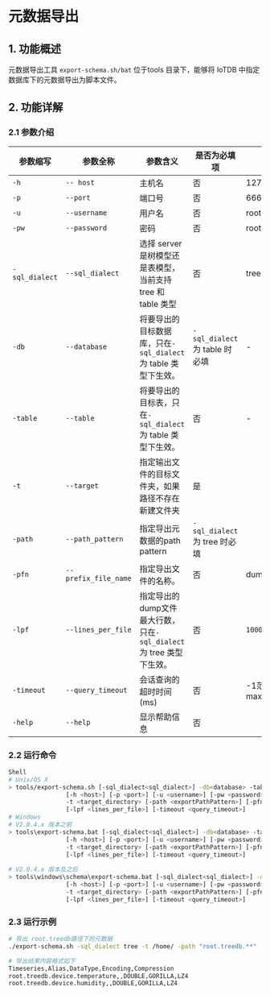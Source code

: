 <!--

    Licensed to the Apache Software Foundation (ASF) under one
    or more contributor license agreements.  See the NOTICE file
    distributed with this work for additional information
    regarding copyright ownership.  The ASF licenses this file
    to you under the Apache License, Version 2.0 (the
    "License"); you may not use this file except in compliance
    with the License.  You may obtain a copy of the License at
    
        http://www.apache.org/licenses/LICENSE-2.0
    
    Unless required by applicable law or agreed to in writing,
    software distributed under the License is distributed on an
    "AS IS" BASIS, WITHOUT WARRANTIES OR CONDITIONS OF ANY
    KIND, either express or implied.  See the License for the
    specific language governing permissions and limitations
    under the License.

-->

# 元数据导出

## 1. 功能概述

元数据导出工具 `export-schema.sh/bat` 位于tools 目录下，能够将 IoTDB 中指定数据库下的元数据导出为脚本文件。

## 2. 功能详解

### 2.1 参数介绍

| 参数缩写            | 参数全称                 | 参数含义                                                               | 是否为必填项                      | 默认值                                        |
| --------------------- | -------------------------- | ------------------------------------------------------------------------ | ----------------------------------- | ----------------------------------------------- |
| `-h`            | `-- host`            | 主机名                                                                 | 否                                | 127.0.0.1                                     |
| `-p`            | `--port`             | 端口号                                                                 | 否                                | 6667                                          |
| `-u`            | `--username`         | 用户名                                                                 | 否                                | root                                          |
| `-pw`           | `--password`         | 密码                                                                   | 否                                | root                                          |
| `-sql_dialect` | `--sql_dialect`      | 选择 server 是树模型还是表模型，当前支持 tree 和 table 类型            | 否                                | tree                                          |
| `-db`           | `--database`         | 将要导出的目标数据库，只在`-sql_dialect`为 table 类型下生效。      | `-sql_dialect`为 table 时必填 | -                                             |
| `-table`        | `--table`            | 将要导出的目标表，只在`-sql_dialect`为 table 类型下生效。          | 否                               | -                                             |
| `-t`            | `--target`           | 指定输出文件的目标文件夹，如果路径不存在新建文件夹                     | 是                                |                                              |
| `-path`         | `--path_pattern`     | 指定导出元数据的path  pattern                                          | `-sql_dialect`为 tree 时必填  |                                              |
| `-pfn`          | `--prefix_file_name` | 指定导出文件的名称。                                                   | 否                                | dump\_dbname.sql                              |
| `-lpf`          | `--lines_per_file`  | 指定导出的dump文件最大行数，只在`-sql_dialect`为 tree 类型下生效。 | 否                                | `10000`                                   |
| `-timeout`      | `--query_timeout`    | 会话查询的超时时间(ms)                                                 | 否                                | -1范围：-1～Long. max=9223372036854775807 |
| `-help`         | `--help`             | 显示帮助信息                                                           | 否                                |                                              |

### 2.2 运行命令

```Bash
Shell
# Unix/OS X
> tools/export-schema.sh [-sql_dialect<sql_dialect>] -db<database> -table<table>  
                [-h <host>] [-p <port>] [-u <username>] [-pw <password>] 
                -t <target_directory> [-path <exportPathPattern>] [-pfn <prefix_file_name>] 
                [-lpf <lines_per_file>] [-timeout <query_timeout>]
# Windows
# V2.0.4.x 版本之前
> tools\export-schema.bat [-sql_dialect<sql_dialect>] -db<database> -table<table>  
                [-h <host>] [-p <port>] [-u <username>] [-pw <password>] 
                -t <target_directory> [-path <exportPathPattern>] [-pfn <prefix_file_name>] 
                [-lpf <lines_per_file>] [-timeout <query_timeout>]
               
# V2.0.4.x 版本及之后               
> tools\windows\schema\export-schema.bat [-sql_dialect<sql_dialect>] -db<database> -table<table>  
                [-h <host>] [-p <port>] [-u <username>] [-pw <password>] 
                -t <target_directory> [-path <exportPathPattern>] [-pfn <prefix_file_name>] 
                [-lpf <lines_per_file>] [-timeout <query_timeout>]
```

### 2.3 运行示例

```Bash
# 导出 root.treedb路径下的元数据
./export-schema.sh -sql_dialect tree -t /home/ -path "root.treedb.**"

# 导出结果内容格式如下
Timeseries,Alias,DataType,Encoding,Compression
root.treedb.device.temperature,,DOUBLE,GORILLA,LZ4
root.treedb.device.humidity,,DOUBLE,GORILLA,LZ4
```
